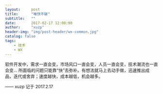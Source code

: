 ```yaml
---
layout:     post
title:      "唯快不破"
subtitle:   ""
date:       2017-02-17 12:00:00
author:     "xuzp"
header-img: "img/post-header/wx-common.jpg"
catalog: false
tags:
    - 技术
    - WX
---
```


软件开发中，需求一直会变，市场风口一直会变，人员一直会变，技术潮流也一直会变... 所面临的问题只能靠“快”去弥补。有想法就马上去动手做，迅速推出成品，迭代或舍弃；速度越快，成本越低，机会越多。

—— xuzp 记于 2017.2.17
